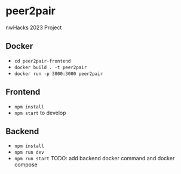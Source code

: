 # peer2pair
nwHacks 2023 Project

## Docker
- `cd peer2pair-frontend`
- `docker build . -t peer2pair`
- `docker run -p 3000:3000 peer2pair`

## Frontend
- `npm install`
- `npm start` to develop

## Backend
- `npm install`
- `npm run dev`
- `npm run start`
TODO: add backend docker command and docker compose
